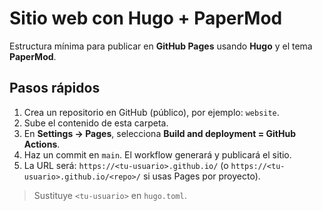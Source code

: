 # Sitio web con Hugo + PaperMod

Estructura mínima para publicar en **GitHub Pages** usando **Hugo** y el tema **PaperMod**.

## Pasos rápidos

1. Crea un repositorio en GitHub (público), por ejemplo: `website`.
2. Sube el contenido de esta carpeta.
3. En **Settings → Pages**, selecciona **Build and deployment = GitHub Actions**.
4. Haz un commit en `main`. El workflow generará y publicará el sitio.
5. La URL será: `https://<tu-usuario>.github.io/` (o `https://<tu-usuario>.github.io/<repo>/` si usas Pages por proyecto).




> Sustituye `<tu-usuario>` en `hugo.toml`.
